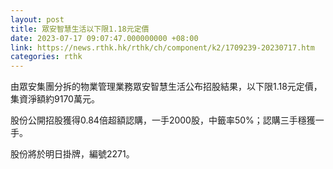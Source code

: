 ```yaml
---
layout: post
title: 眾安智慧生活以下限1.18元定價
date: 2023-07-17 09:07:47.000000000 +08:00
link: https://news.rthk.hk/rthk/ch/component/k2/1709239-20230717.htm
categories: rthk
---
```


由眾安集團分拆的物業管理業務眾安智慧生活公布招股結果，以下限1.18元定價，集資淨額約9170萬元。

股份公開招股獲得0.84倍超額認購，一手2000股，中籤率50%；認購三手穩獲一手。

股份將於明日掛牌，編號2271。
